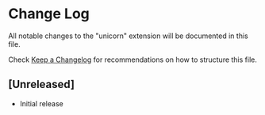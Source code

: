 # Change Log

All notable changes to the "unicorn" extension will be documented in this file.

Check [Keep a Changelog](http://keepachangelog.com/) for recommendations on how to structure this file.

## [Unreleased]

- Initial release
